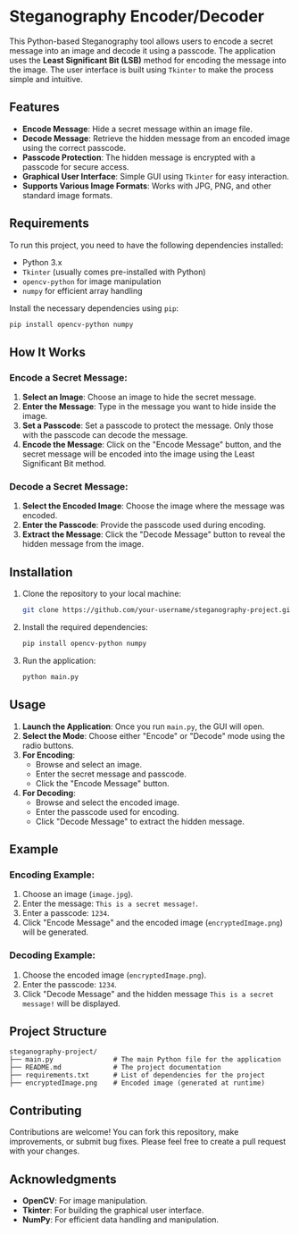 # Steganography Encoder/Decoder

This Python-based Steganography tool allows users to encode a secret message into an image and decode it using a passcode. The application uses the **Least Significant Bit (LSB)** method for encoding the message into the image. The user interface is built using `Tkinter` to make the process simple and intuitive.

## Features

- **Encode Message**: Hide a secret message within an image file.
- **Decode Message**: Retrieve the hidden message from an encoded image using the correct passcode.
- **Passcode Protection**: The hidden message is encrypted with a passcode for secure access.
- **Graphical User Interface**: Simple GUI using `Tkinter` for easy interaction.
- **Supports Various Image Formats**: Works with JPG, PNG, and other standard image formats.

## Requirements

To run this project, you need to have the following dependencies installed:

- Python 3.x
- `Tkinter` (usually comes pre-installed with Python)
- `opencv-python` for image manipulation
- `numpy` for efficient array handling

Install the necessary dependencies using `pip`:

```bash
pip install opencv-python numpy
```

## How It Works

### Encode a Secret Message:
1. **Select an Image**: Choose an image to hide the secret message.
2. **Enter the Message**: Type in the message you want to hide inside the image.
3. **Set a Passcode**: Set a passcode to protect the message. Only those with the passcode can decode the message.
4. **Encode the Message**: Click on the "Encode Message" button, and the secret message will be encoded into the image using the Least Significant Bit method.

### Decode a Secret Message:
1. **Select the Encoded Image**: Choose the image where the message was encoded.
2. **Enter the Passcode**: Provide the passcode used during encoding.
3. **Extract the Message**: Click the "Decode Message" button to reveal the hidden message from the image.

## Installation

1. Clone the repository to your local machine:
   ```bash
   git clone https://github.com/your-username/steganography-project.git
   ```
2. Install the required dependencies:
   ```bash
   pip install opencv-python numpy
   ```
3. Run the application:
   ```bash
   python main.py
   ```

## Usage

1. **Launch the Application**: Once you run `main.py`, the GUI will open.
2. **Select the Mode**: Choose either "Encode" or "Decode" mode using the radio buttons.
3. **For Encoding**:
   - Browse and select an image.
   - Enter the secret message and passcode.
   - Click the "Encode Message" button.
4. **For Decoding**:
   - Browse and select the encoded image.
   - Enter the passcode used for encoding.
   - Click "Decode Message" to extract the hidden message.

## Example

### Encoding Example:
1. Choose an image (`image.jpg`).
2. Enter the message: `This is a secret message!`.
3. Enter a passcode: `1234`.
4. Click "Encode Message" and the encoded image (`encryptedImage.png`) will be generated.

### Decoding Example:
1. Choose the encoded image (`encryptedImage.png`).
2. Enter the passcode: `1234`.
3. Click "Decode Message" and the hidden message `This is a secret message!` will be displayed.

## Project Structure

```
steganography-project/
├── main.py               # The main Python file for the application
├── README.md             # The project documentation
├── requirements.txt      # List of dependencies for the project
├── encryptedImage.png    # Encoded image (generated at runtime)
```

## Contributing

Contributions are welcome! You can fork this repository, make improvements, or submit bug fixes. Please feel free to create a pull request with your changes.


## Acknowledgments

- **OpenCV**: For image manipulation.
- **Tkinter**: For building the graphical user interface.
- **NumPy**: For efficient data handling and manipulation.
